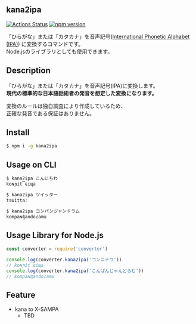 kana2ipa
---
[![Actions Status](https://github.com/amanoese/kana2ipa/workflows/Node%20CI/badge.svg)](https://github.com/amanoese/kana2ipa/actions)
[![npm version](http://img.shields.io/npm/v/kana2ipa.svg)](https://npmjs.org/package/kana2ipa)

「ひらがな」または「カタカナ」を音声記号([International Phonetic Alphabet (IPA)](https://ja.wikipedia.org/wiki/国際音声記号)) に変換するコマンドです。  
Node.jsのライブラリとしても使用できます。  

## Description
「ひらがな」または「カタカナ」を音声記号(IPA)に変換します。  
**現代の標準的な日本語話術者の発音を想定した変換になります。**  

変換のルールは独自調査により作成しているため、  
正確な発音である保証はありません。  

## Install

```bash
$ npm i -g kana2ipa
```

## Usage on CLI

```bash
$ kana2ipa こんにちわ
koɴɲit͡ɕiɰa

$ kana2ipa ツイッター
tsɯittaː

$ kana2ipa コンパンジャンドラム
kompaɴʤandoɾamɯ
```

## Usage Library for Node.js

```javascript
const converter = require('converter')

console.log(converter.kana2ipa('コンニチワ'))
// koɴɲit͡ɕiɰa
console.log(converter.kana2ipa('こんぱんじゃんどらむ'))
// kompaɴʤandoɾamɯ
```

## Feature
- kana to X-SAMPA  
  - TBD


